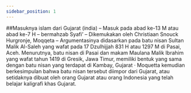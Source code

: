 ```yaml
---
sidebar_position: 1
---
```


##Masuknya islam dari Gujarat (india)
–         Masuk pada  abad ke-13 M atau abad ke-7 H
–         bermahzab Syafi’
–         Dikemukakan oleh Christiaan Snouck Hurgronje, Moqqeta
–         Argumentasinya didasarkan pada batu nisan Sultan Malik Al-Saleh yang wafat pada 17 Dzulhijjah 831 H atau 1297 M di Pasai, Aceh. Menurutnya, batu nisan di Pasai dan makam Maulana Malik Ibrahim yang wafat tahun 1419 di Gresik, Jawa Timur, memiliki bentuk yang sama dengan batu nisan yang terdapat di Kambay, Gujarat
·         Moquetta kemudian berkesimpulan bahwa batu nisan tersebut diimpor dari Gujarat, atau setidaknya dibuat oleh orang Gujarat atau orang Indonesia yang telah belajar kaligrafi khas Gujarat.
